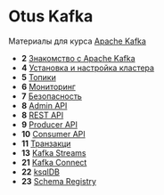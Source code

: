 # Otus Kafka

Материалы для курса [Apache Kafka](https://otus.ru/lessons/kafka/)

-  **2** [Знакомство с Apache Kafka](lesson-02)
-  **4** [Установка и настройка кластера](lesson-04)
-  **5** [Топики](lesson-05)
-  **6** [Мониторинг](lesson-06)
-  **7** [Безопасность](lesson-07)
-  **8** [Admin API](lesson-08)
-  **8** [REST API](lesson-08-REST)
-  **9** [Producer API](lesson-09)
- **10** [Consumer API](lesson-10)
- **11** [Транзакци](lesson-11)
- **13** [Kafka Streams](lesson-13)
- **21** [Kafka Connect](lesson-21)
- **22** [ksqlDB](lesson-22)
- **23** [Schema Registry](lesson-23)
